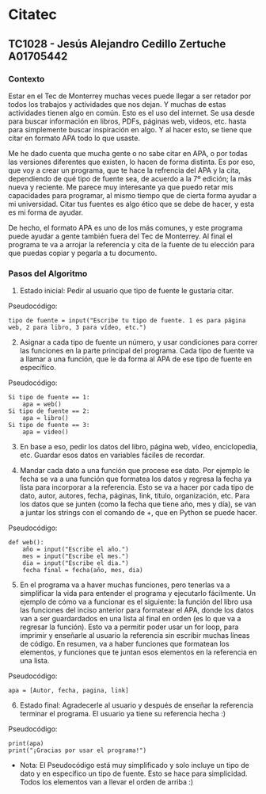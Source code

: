 # Citatec

## TC1028 - Jesús Alejandro Cedillo Zertuche A01705442

### Contexto
Estar en el Tec de Monterrey muchas veces puede llegar a ser retador por todos los trabajos y actividades que nos dejan. Y muchas de estas actividades tienen algo en común. Esto es el uso del internet. Se usa desde para buscar información en libros, PDFs, páginas web, videos, etc. hasta para simplemente buscar inspiración en algo. Y al hacer esto, se tiene que citar en formato APA todo lo que usaste. 

Me he dado cuenta que mucha gente o no sabe citar en APA, o por todas las versiones diferentes que existen, lo hacen de forma distinta. Es por eso, que voy a crear un programa, que te hace la refrencia del APA y la cita, dependiendo de qué tipo de fuente sea, de acuerdo a la 7º edición; la más nueva y reciente. Me parece muy interesante ya que puedo retar mis capacidades para programar, al mismo tiempo que de cierta forma ayudar a mi universidad. Citar tus fuentes es algo ético que se debe de hacer, y esta es mi forma de ayudar. 

De hecho, el formato APA es uno de los más comunes, y este programa puede ayudar a gente también fuera del Tec de Monterrey. Al final el programa te va a arrojar la referencia y cita de la fuente de tu elección para que puedas copiar y pegarla a tu documento. 

### Pasos del Algoritmo
1. Estado inicial: Pedir al usuario que tipo de fuente le gustaría citar.

Pseudocódigo:

    tipo de fuente = input("Escribe tu tipo de fuente. 1 es para página web, 2 para libro, 3 para vídeo, etc.")

2. Asignar a cada tipo de fuente un número, y usar condiciones para correr las funciones en la parte principal del programa. Cada tipo de fuente va a llamar a una función, que le da forma al APA de ese tipo de fuente en específico. 

Pseudocódigo:

    Si tipo de fuente == 1:
        apa = web()
    Si tipo de fuente == 2:
        apa = libro()
    Si tipo de fuente == 3:
        apa = video()

3. En base a eso, pedir los datos del libro, página web, vídeo, enciclopedia, etc. Guardar esos datos en variables fáciles de recordar. 

4. Mandar cada dato a una función que procese ese dato. Por ejemplo le fecha se va a una función que formatea los datos y regresa la fecha ya lista para incorporar a la referencia. Esto se va a hacer por cada tipo de dato, autor, autores, fecha, páginas, link, título, organización, etc. Para los datos que se junten (como la fecha que tiene año, mes y día), se van a juntar los strings con el comando de +, que en Python se puede hacer. 

Pseudocódigo:

    def web():
        año = input("Escribe el año.")
        mes = input("Escribe el mes.")
        dia = input("Escribe el dia.")
        fecha final = fecha(año, mes, dia)

5. En el programa va a haver muchas funciones, pero tenerlas va a simplificar la vida para entender el programa y ejecutarlo fácilmente. Un ejemplo de cómo va a funcionar es el siguiente: la función del libro usa las funciones del inciso anterior para formatear el APA, donde los datos van a ser guardardados en una lista al final en orden (es lo que va a regresar la función). Esto va a permitir poder usar un for loop, para imprimir y enseñarle al usuario la referencia sin escribir muchas líneas de código. En resumen, va a haber funciones que formatean los elementos, y funciones que te juntan esos elementos en la referencia en una lista.

Pseudocódigo:

    apa = [Autor, fecha, pagina, link]

6. Estado final: Agradecerle al usuario y después de enseñar la referencia terminar el programa. El usuario ya tiene su referencia hecha :)

Pseudocódigo:

    print(apa)
    print("¡Gracias por usar el programa!")
    
* Nota: El Pseudocódigo está muy simplificado y solo incluye un tipo de dato y en específico un tipo de fuente. Esto se hace para simplicidad. Todos los elementos van a llevar el orden de arriba :)

